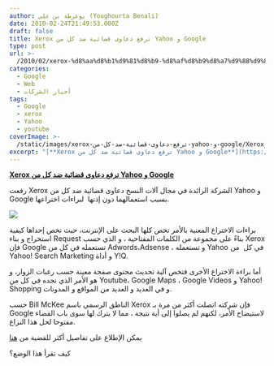 ```yaml
---
author: يوغرطة بن علي (Youghourta Benali)
date: 2010-02-24T21:49:53.000Z
draft: false
title: Xerox ترفع دعاوى قضائية ضد كل من Yahoo و Google
type: post
url: >-
  /2010/02/xerox-%d8%aa%d8%b1%d9%81%d8%b9-%d8%af%d8%b9%d8%a7%d9%88%d9%89-%d9%82%d8%b6%d8%a7%d8%a6%d9%8a%d8%a9-%d8%b6%d8%af-%d9%83%d9%84-%d9%85%d9%86-yahoo-%d9%88-google/
categories:
  - Google
  - Web
  - أخبار الشركات
tags:
  - Google
  - xerox
  - Yahoo
  - youtube
coverImage: >-
  /static/images/xerox-ترفع-دعاوى-قضائية-ضد-كل-من-yahoo-و-google/Xerox_logo-283x300.jpg
excerpt: "[**Xerox ترفع دعاوى قضائية ضد كل من Yahoo و Google**](https://www.it-scoop.com/2010/02/xerox-%d8%aa%d8%b1%d9%81%d8%b9-%d8%af%d8%b9%d8%a7%d9%88%d9%89-%d9%82%d8%b6%d8%a7%d8%a6%d9%8a%d8%a9-%d8%b6%d8%af-%d9%83%d9%84-%d9%85%d9%86-yahoo-%d9%88-google/)\n\nرفعت Xerox الشركة الرائدة في مجال آلات النسخ دعاوى قضائية ضد كل من Yahoo و Google بسبب استعمالهما دون إذنها \_لبراءات اختراعها.\n\n\n\nبراءات الاختراع المعنية بالأمر تخص كلها البحث على الإنترنت، حيث"
---
```

[**Xerox ترفع دعاوى قضائية ضد كل من Yahoo و Google**](https://www.it-scoop.com/2010/02/xerox-%d8%aa%d8%b1%d9%81%d8%b9-%d8%af%d8%b9%d8%a7%d9%88%d9%89-%d9%82%d8%b6%d8%a7%d8%a6%d9%8a%d8%a9-%d8%b6%d8%af-%d9%83%d9%84-%d9%85%d9%86-yahoo-%d9%88-google/)

رفعت Xerox الشركة الرائدة في مجال آلات النسخ دعاوى قضائية ضد كل من Yahoo و Google بسبب استعمالهما دون إذنها  لبراءات اختراعها.

![](/static/images/xerox-ترفع-دعاوى-قضائية-ضد-كل-من-yahoo-و-google/Xerox_logo-283x300.jpg)

براءات الاختراع المعنية بالأمر تخص كلها البحث على الإنترنت، حيث تخص إحداها كيفية استخراج و بناء Request بناءً على مجموعة من الكلمات المفتاحية ، و الذي حسب Xerox فإن Google تستعمله في كل من Adwords،Adsense ، و تستعمله Yahoo في كل  من Yahoo! Search Marketing و أداة Y!Q.

أما براءة الاختراع الأخرى فتخص آلية تحديث محتوى صفحة معينة حسب رغبات الزوار، و هو الأمر الذي نجده في كل من Youtube، Google Maps ، Google Videos و Yahoo! Shopping و في العديد و العديد من المواقع و المدونات.

حسب Bill McKee الناطق الرسمي باسم Xerox فإن شركته اتصلت أكثر من مرة بـ Google لاستيضاح الأمر، لكنهم لم يصلوا إلى أية نتيجة ، مما لا يترك لها سوى باب القضاء مفتوحا لحل هذا النزاع.

يمكن الإطلاع على تفاصيل أكثر للقضية من [هنا](http://online.wsj.com/article/SB10001424052748704188104575083882041877088.html)

كيف تقرأ هذا الوضع؟
